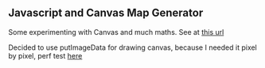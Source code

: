 ## Javascript and Canvas Map Generator

Some experimenting with Canvas and much maths. See at [this url](https://slavabez.github.io/MapGenSimulation/)

Decided to use putImageData for drawing canvas, because I needed it pixel by pixel, perf test [here](https://jsperf.com/fillrect-vs-putimagedata-pixel-by-pixel)